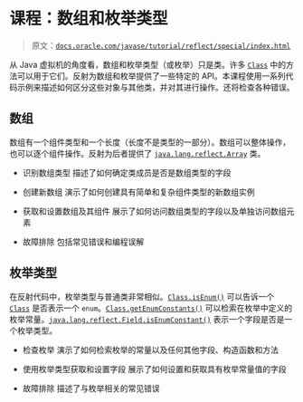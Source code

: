 # 课程：数组和枚举类型

> 原文：[`docs.oracle.com/javase/tutorial/reflect/special/index.html`](https://docs.oracle.com/javase/tutorial/reflect/special/index.html)

从 Java 虚拟机的角度看，数组和枚举类型（或枚举）只是类。许多 [`Class`](https://docs.oracle.com/javase/8/docs/api/java/lang/Class.html) 中的方法可以用于它们。反射为数组和枚举提供了一些特定的 API。本课程使用一系列代码示例来描述如何区分这些对象与其他类，并对其进行操作。还将检查各种错误。

## 数组

数组有一个组件类型和一个长度（长度不是类型的一部分）。数组可以整体操作，也可以逐个组件操作。反射为后者提供了 [`java.lang.reflect.Array`](https://docs.oracle.com/javase/8/docs/api/java/lang/reflect/Array.html) 类。

+   识别数组类型 描述了如何确定类成员是否是数组类型的字段

+   创建新数组 演示了如何创建具有简单和复杂组件类型的新数组实例

+   获取和设置数组及其组件 展示了如何访问数组类型的字段以及单独访问数组元素

+   故障排除 包括常见错误和编程误解

## 枚举类型

在反射代码中，枚举类型与普通类非常相似。[`Class.isEnum()`](https://docs.oracle.com/javase/8/docs/api/java/lang/Class.html#isEnum--) 可以告诉一个 [`Class`](https://docs.oracle.com/javase/8/docs/api/java/lang/Class.html) 是否表示一个 `enum`。[`Class.getEnumConstants()`](https://docs.oracle.com/javase/8/docs/api/java/lang/Class.html#getEnumConstants--) 可以检索在枚举中定义的枚举常量。[`java.lang.reflect.Field.isEnumConstant()`](https://docs.oracle.com/javase/8/docs/api/java/lang/reflect/Field.html#isEnumConstant--) 表示一个字段是否是一个枚举类型。

+   检查枚举 演示了如何检索枚举的常量以及任何其他字段、构造函数和方法

+   使用枚举类型获取和设置字段 展示了如何设置和获取具有枚举常量值的字段

+   故障排除 描述了与枚举相关的常见错误
